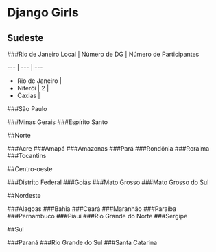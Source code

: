 Django Girls
================

## Sudeste

###Rio de Janeiro
Local | Número de DG | Número de Participantes

--- | --- | --- 

- Rio de Janeiro | 
- Niterói | 2 | 
- Caxias | 

###São Paulo
<!-- Local | Número de DG | Número de Participantes

--- | --- | ---  -->

###Minas Gerais
###Espírito Santo


##Norte

###Acre
###Amapá
###Amazonas
###Pará
###Rondônia
###Roraima
###Tocantins


##Centro-oeste

###Distrito Federal
###Goiás
###Mato Grosso
###Mato Grosso do Sul


##Nordeste

###Alagoas
###Bahia
###Ceará
###Maranhão
###Paraíba
###Pernambuco
###Piauí
###Rio Grande do Norte 
###Sergipe


##Sul

###Paraná
###Rio Grande do Sul
###Santa Catarina

